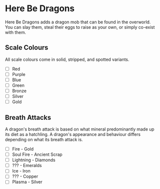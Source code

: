 # Here Be Dragons
Here Be Dragons adds a dragon mob that can be found in the overworld. You can slay them, steal their eggs to raise as your own, or simply co-exist with them.

## Scale Colours
All scale colours come in solid, stripped, and spotted variants.
- [ ] Red
- [ ] Purple
- [ ] Blue
- [ ] Green
- [ ] Bronze
- [ ] Silver
- [ ] Gold

## Breath Attacks
A dragon's breath attack is based on what mineral predominantly made up its diet as a hatchling. A dragon's appearance and behaviour differs depending on what its breath attack is.
- [ ] Fire - Gold
- [ ] Soul Fire - Ancient Scrap
- [ ] Lightning - Diamonds
- [ ] ??? - Emeralds
- [ ] Ice - Iron
- [ ] ??? - Copper
- [ ] Plasma - Silver
